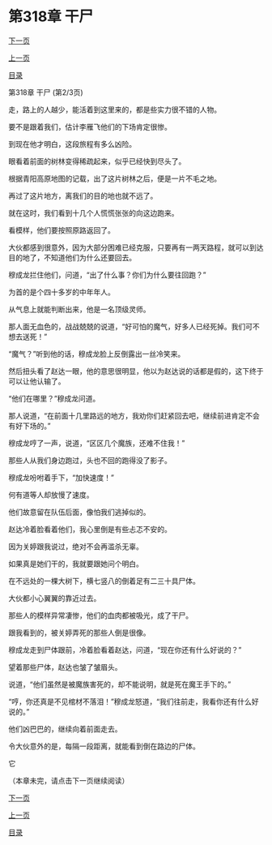 <h1>第318章   干尸</h1>
            <div><p><a href="./0953_%E7%AC%AC318%E7%AB%A0_%E5%B9%B2%E5%B0%B8.md">下一页</a></p><p><a href="./0951_%E7%AC%AC318%E7%AB%A0_%E5%B9%B2%E5%B0%B8.md">上一页</a></p><p><a href="../">目录</a></p></div>
            <div><p>第318章   干尸 (第2/3页)</p><p>走，路上的人越少，能活着到这里来的，都是些实力很不错的人物。</p><p>要不是跟着我们，估计李雁飞他们的下场肯定很惨。</p><p>到现在他才明白，这段旅程有多么凶险。</p><p>眼看着前面的树林变得稀疏起来，似乎已经快到尽头了。</p><p>根据青阳高原地图的记载，出了这片树林之后，便是一片不毛之地。</p><p>再过了这片地方，离我们的目的地也就不远了。</p><p>就在这时，我们看到十几个人慌慌张张的向这边跑来。</p><p>看模样，他们要按照原路返回了。</p><p>大伙都感到很意外，因为大部分困难已经克服，只要再有一两天路程，就可以到达目的地了，不知道他们为什么还要回去。</p><p>穆成龙拦住他们，问道，“出了什么事？你们为什么要往回跑？”</p><p>为首的是个四十多岁的中年年人。</p><p>从气息上就能判断出来，他是一名顶级灵师。</p><p>那人面无血色的，战战兢兢的说道，“好可怕的魔气，好多人已经死掉。我们可不想去送死！”</p><p>“魔气？”听到他的话，穆成龙脸上反倒露出一丝冷笑来。</p><p>然后扭头看了赵达一眼，他的意思很明显，他以为赵达说的话都是假的，这下终于可以让他认输了。</p><p>“他们在哪里？”穆成龙问道。</p><p>那人说道，“在前面十几里路远的地方，我劝你们赶紧回去吧，继续前进肯定不会有好下场的。”</p><p>穆成龙哼了一声，说道，“区区几个魔族，还难不住我！”</p><p>那些人从我们身边跑过，头也不回的跑得没了影子。</p><p>穆成龙吩咐着手下，“加快速度！”</p><p>何有道等人却放慢了速度。</p><p>他们故意留在队伍后面，像怕我们逃掉似的。</p><p>赵达冷着脸看着他们，我心里倒是有些忐忑不安的。</p><p>因为关婷跟我说过，绝对不会再滥杀无辜。</p><p>如果真是她们干的，我就要跟她问个明白。</p><p>在不远处的一棵大树下，横七竖八的倒着足有二三十具尸体。</p><p>大伙都小心翼翼的靠近过去。</p><p>那些人的模样异常凄惨，他们的血肉都被吸光，成了干尸。</p><p>跟我看到的，被关婷弄死的那些人倒是很像。</p><p>穆成龙走到尸体跟前，冷着脸看着赵达，问道，“现在你还有什么好说的？”</p><p>望着那些尸体，赵达也皱了皱眉头。</p><p>说道，“他们虽然是被魔族害死的，却不能说明，就是死在魔王手下的。”</p><p>“哼，你还真是不见棺材不落泪！”穆成龙怒道，“我们往前走，我看你还有什么好说的。”</p><p>他们凶巴巴的，继续向着前面走去。</p><p>令大伙意外的是，每隔一段距离，就能看到倒在路边的尸体。</p><p>它</p><p>（本章未完，请点击下一页继续阅读）</p></div>
            <div><p><a href="./0953_%E7%AC%AC318%E7%AB%A0_%E5%B9%B2%E5%B0%B8.md">下一页</a></p><p><a href="./0951_%E7%AC%AC318%E7%AB%A0_%E5%B9%B2%E5%B0%B8.md">上一页</a></p><p><a href="../">目录</a></p></div>